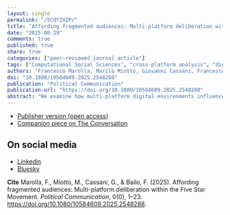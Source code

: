 ```yaml
---
layout: single
permalink: "/5CQTZXZP/"
title: "Affording fragmented audiences: Multi-platform deliberation within the Five Star Movement"
date: "2025-08-29"
comments: true
published: true
share: true
categories: ["peer-reviewed journal article"]
tags: ["Computational Social Sciences", "cross-platform analysis", "digital parties", "Social media affordances", "social network analysis", "M5S"]
authors: "Francesco Marolla, Marilù Miotto, Giovanni Cassani, Francesco Bailo"
doi: "10.1080/10584609.2025.2548288"
publication: "Political Communication"
publication-url: "https://doi.org/10.1080/10584609.2025.2548288"
abstract: "We examine how multi-platform digital environments influence intra-party dynamics within political organizations, focusing on the Italian Five Star Movement (M5S) as a paradigmatic case of extreme digital party. Leveraging a unique dataset spanning five online platforms central to the M5S community – Beppe Grillo’s Blog, the M5S Forum, Meetup, Facebook, and the website of the M5S 2012 online primaries – this research classifies platforms based on their affordances (visibility and associability) to analyze cross-platform activity, communication patterns, and candidate selection. The findings reveal the fragmented nature of multi-platform environments in fostering simultaneously centripetal and centrifugal dynamics within political organizations, highlighting critical implications of digital platforms for intra-party dynamics. We identify significant differences in platform affordances, with communication emerging as either top-down or horizontal. Cross-platform engagement is limited and asymmetric, with grassroots-oriented platforms fostering cross-engagement as opposed to top-down platforms, reinforcing boundaries that hinder internal cohesion. Leadership communicative influence varies across platforms, suggesting that user behavior and platform design mediate leadership power. Candidate selection reflects both leadership and grassroots dynamics: candidates’ success correlates with local network centrality on Meetup and alignment with leadership messaging on Facebook. Our study reveals how multi-platform environments generate fragmented patterns of internal communication and influence within political parties when they progressively increase their exposure to the mediation of digital technologies and provides insights into their broader implications for democracy, given the centrality of parties in elite selection and the functioning of democratic systems."
---
```


* [Publisher version (open access)](https://doi.org/10.1080/10584609.2025.2548288)
* [Companion piece on The Conversation]()

## On social media
* [Linkedin]()
* [Bluesky](https://bsky.app/profile/francescobailo.bsky.social/post/3lxiixe6q6s2e)

**Cite** Marolla, F., Miotto, M., Cassani, G., & Bailo, F. (2025). Affording fragmented audiences: Multi-platform deliberation within the Five Star Movement. *Political Communication*, 0(0), 1–23. https://doi.org/10.1080/10584609.2025.2548288.



